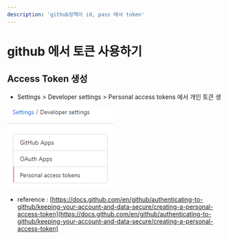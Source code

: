 ```yaml
---
description: 'github정책이 id, pass 에서 token'
---
```


# github 에서 토큰 사용하기

## Access Token 생성

* Settings &gt; Developer settings &gt; Personal access tokens 에서 개인 토큰 생

![](../.gitbook/assets/image%20%286%29.png)

* reference : [https://docs.github.com/en/github/authenticating-to-github/keeping-your-account-and-data-secure/creating-a-personal-access-token](https://docs.github.com/en/github/authenticating-to-github/keeping-your-account-and-data-secure/creating-a-personal-access-token)











